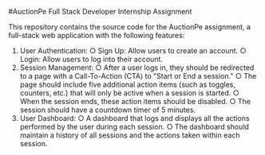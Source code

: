 #AuctionPe Full Stack Developer Internship Assignment


This repository contains the source code for the AuctionPe assignment, a full-stack web application with the following features:
1. User Authentication:
○ Sign Up: Allow users to create an account.
○ Login: Allow users to log into their account.
2. Session Management:
○ After a user logs in, they should be redirected to a page with a Call-To-Action (CTA)
to "Start or End a session."
○ The page should include five additional action items (such as toggles, counters,
etc.) that will only be active when a session is started.
○ When the session ends, these action items should be disabled.
○ The session should have a countdown timer of 5 minutes.
3. User Dashboard:
○ A dashboard that logs and displays all the actions performed by the user during
each session.
○ The dashboard should maintain a history of all sessions and the actions taken
within each session.
